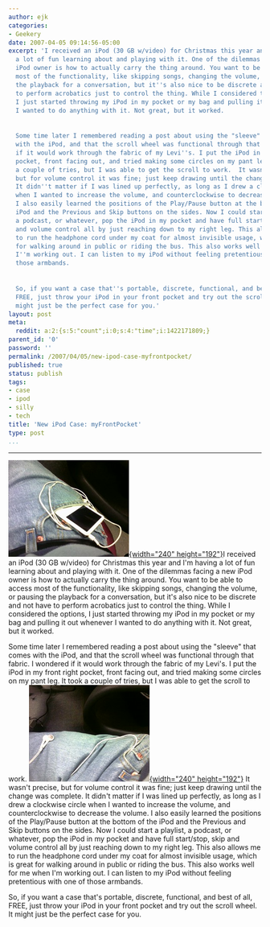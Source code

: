 ```yaml
---
author: ejk
categories:
- Geekery
date: 2007-04-05 09:14:56-05:00
excerpt: 'I received an iPod (30 GB w/video) for Christmas this year and I''m having
  a lot of fun learning about and playing with it. One of the dilemmas facing a new
  iPod owner is how to actually carry the thing around. You want to be able to access
  most of the functionality, like skipping songs, changing the volume, or pausing
  the playback for a conversation, but it''s also nice to be discrete and not have
  to perform acrobatics just to control the thing. While I considered the options,
  I just started throwing my iPod in my pocket or my bag and pulling it out whenever
  I wanted to do anything with it. Not great, but it worked.


  Some time later I remembered reading a post about using the "sleeve" that comes
  with the iPod, and that the scroll wheel was functional through that fabric. I wondered
  if it would work through the fabric of my Levi''s. I put the iPod in my front right
  pocket, front facing out, and tried making some circles on my pant leg. It took
  a couple of tries, but I was able to get the scroll to work.  It wasn''t precise,
  but for volume control it was fine; just keep drawing until the change was complete.
  It didn''t matter if I was lined up perfectly, as long as I drew a clockwise circle
  when I wanted to increase the volume, and counterclockwise to decrease the volume.
  I also easily learned the positions of the Play/Pause button at the bottom of the
  iPod and the Previous and Skip buttons on the sides. Now I could start a playlist,
  a podcast, or whatever, pop the iPod in my pocket and have full start/stop, skip
  and volume control all by just reaching down to my right leg. This also allows me
  to run the headphone cord under my coat for almost invisible usage, which is great
  for walking around in public or riding the bus. This also works well for me when
  I''m working out. I can listen to my iPod without feeling pretentious with one of
  those armbands.


  So, if you want a case that''s portable, discrete, functional, and best of all,
  FREE, just throw your iPod in your front pocket and try out the scroll wheel. It
  might just be the perfect case for you.'
layout: post
meta:
  reddit: a:2:{s:5:"count";i:0;s:4:"time";i:1422171809;}
parent_id: '0'
password: ''
permalink: /2007/04/05/new-ipod-case-myfrontpocket/
published: true
status: publish
tags:
- case
- ipod
- silly
- tech
title: 'New iPod Case: myFrontPocket'
type: post
...
```

---

[![ipod out of my Pocket](/assets/2007/04/444857525_48f5f26a5b_m.jpg){width="240" height="192"}](http://www.flickr.com/photos/ejk/444857525/ "ipod out of my Pocket")I received an iPod (30 GB w/video) for Christmas this year and I'm having a lot of fun learning about and playing with it. One of the dilemmas facing a new iPod owner is how to actually carry the thing around. You want to be able to access most of the functionality, like skipping songs, changing the volume, or pausing the playback for a conversation, but it's also nice to be discrete and not have to perform acrobatics just to control the thing. While I considered the options, I just started throwing my iPod in my pocket or my bag and pulling it out whenever I wanted to do anything with it. Not great, but it worked.

Some time later I remembered reading a post about using the "sleeve" that comes with the iPod, and that the scroll wheel was functional through that fabric. I wondered if it would work through the fabric of my Levi's. I put the iPod in my front right pocket, front facing out, and tried making some circles on my pant leg. It took a couple of tries, but I was able to get the scroll to work. [![ipod in my Pocket](/assets/2007/04/444857509_6c272c55b9_m.jpg){width="240" height="192"}](http://www.flickr.com/photos/ejk/444857509/ "ipod in my Pocket") It wasn't precise, but for volume control it was fine; just keep drawing until the change was complete. It didn't matter if I was lined up perfectly, as long as I drew a clockwise circle when I wanted to increase the volume, and counterclockwise to decrease the volume. I also easily learned the positions of the Play/Pause button at the bottom of the iPod and the Previous and Skip buttons on the sides. Now I could start a playlist, a podcast, or whatever, pop the iPod in my pocket and have full start/stop, skip and volume control all by just reaching down to my right leg. This also allows me to run the headphone cord under my coat for almost invisible usage, which is great for walking around in public or riding the bus. This also works well for me when I'm working out. I can listen to my iPod without feeling pretentious with one of those armbands.

So, if you want a case that's portable, discrete, functional, and best of all, FREE, just throw your iPod in your front pocket and try out the scroll wheel. It might just be the perfect case for you.
